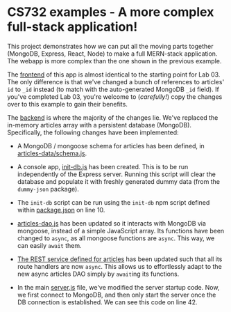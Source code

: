 # CS732 examples - A more complex full-stack application!
This project demonstrates how we can put all the moving parts together (MongoDB, Express, React, Node) to make a full MERN-stack application. The webapp is more complex than the one shown in the previous example.

The [frontend](./frontend) of this app is almost identical to the starting point for Lab 03. The only difference is that we've changed a bunch of references to articles' `id` to `_id` instead (to match with the auto-generated MongoDB `_id` field). If you've completed Lab 03, you're welcome to (*carefully!*) copy the changes over to this example to gain their benefits.

The [backend](./backend) is where the majority of the changes lie. We've replaced the in-memory articles array with a persistent database (MongoDB). Specifically, the following changes have been implemented:

- A MongoDB / mongoose schema for articles has been defined, in [articles-data/schema.js](./backend/src/articles-data/schema.js).

- A console app, [init-db.js](./backend/src/articles-data/init-db.js) has been created. This is to be run independently of the Express server. Running this script will clear the database and populate it with freshly generated dummy data (from the `dummy-json` package).

- The `init-db` script can be run using the `init-db` npm script defined within [package.json](./backend/package.json) on line 10.

- [articles-dao.js](./backend/src/articles-data/articles-dao.js) has been updated so it interacts with MongoDB via mongoose, instead of a simple JavaScript array. Its functions have been changed to `async`, as all mongoose functions are `async`. This way, we can easily `await` them.

- [The REST service defined for articles](./backend/src/routes/api/articles.js) has been updated such that all its route handlers are now `async`. This allows us to effortlessly adapt to the new async articles DAO simply by `await`ing its functions.

- In the main [server.js](./backend/src/server.js) file, we've modified the server startup code. Now, we first connect to MongoDB, and then only start the server once the DB connection is established. We can see this code on line 42.
